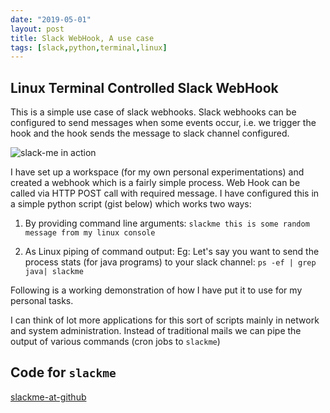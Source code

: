 ```yaml
---
date: "2019-05-01"
layout: post
title: Slack WebHook, A use case 
tags: [slack,python,terminal,linux]
---
```


## Linux Terminal Controlled Slack WebHook
This is a simple use case of slack webhooks. Slack webhooks can be configured to send messages when some events occur, i.e. we trigger the hook and the hook sends the message to slack channel configured.


![slack-me in action](https://sudipbhandari126.github.io/resources/slack-me.gif "slack-me in action")


I have set up a workspace (for my own personal experimentations) and created a webhook which is a fairly simple process. Web Hook can be called via HTTP POST call with required message. I have configured this in a simple python script (gist below) which works two ways:

1. By providing command line arguments: `slackme this is some random message from my linux console ` 
 
2. As Linux piping of command output: Eg: Let's say you want to send the process stats (for java programs) to your slack channel: `ps -ef | grep java| slackme`

Following is a working demonstration of how I have put it to use for my personal tasks.


I can think of lot more applications for this sort of scripts mainly in network and system administration. Instead of traditional mails we can pipe the output of various commands (cron jobs to `slackme`)



## Code for `slackme`
<script src="https://gist.github.com/sudipbhandari126/ca3eecf79ba1c6718a7728c614c1ef60.js"></script>

[slackme-at-github](https://github.com/sudipbhandari126/slackme)
